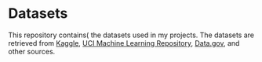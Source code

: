 # Datasets
This repository contains( the datasets used in my projects. The datasets are retrieved from [Kaggle](https://www.kaggle.com/), [UCI Machine Learning Repository](https://archive.ics.uci.edu/), [Data.gov](https://catalog.data.gov/), and other sources.
